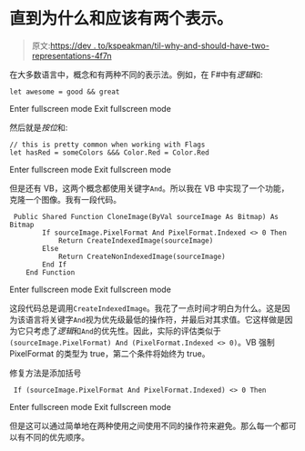 # 直到为什么和应该有两个表示。

> 原文:[https://dev . to/kspeakman/til-why-and-should-have-two-representations-4f7n](https://dev.to/kspeakman/til-why-and-should-have-two-representations-4f7n)

在大多数语言中，概念和有两种不同的表示法。例如，在 F#中有*逻辑*和:

```
let awesome = good && great 
```

Enter fullscreen mode Exit fullscreen mode

然后就是*按位*和:

```
// this is pretty common when working with Flags
let hasRed = someColors &&& Color.Red = Color.Red 
```

Enter fullscreen mode Exit fullscreen mode

但是还有 VB，这两个概念都使用关键字`And`。所以我在 VB 中实现了一个功能，克隆一个图像。我有一段代码。

```
 Public Shared Function CloneImage(ByVal sourceImage As Bitmap) As Bitmap
        If sourceImage.PixelFormat And PixelFormat.Indexed <> 0 Then
            Return CreateIndexedImage(sourceImage)
        Else
            Return CreateNonIndexedImage(sourceImage)
        End If
    End Function 
```

Enter fullscreen mode Exit fullscreen mode

这段代码总是调用`CreateIndexedImage`。我花了一点时间才明白为什么。这是因为该语言将关键字`And`视为优先级最低的操作符，并最后对其求值。它这样做是因为它只考虑了*逻辑*和`And`的优先性。因此，实际的评估类似于`(sourceImage.PixelFormat) And (PixelFormat.Indexed <> 0)`。VB 强制 PixelFormat 的类型为 true，第二个条件将始终为 true。

修复方法是添加括号

```
 If (sourceImage.PixelFormat And PixelFormat.Indexed) <> 0 Then 
```

Enter fullscreen mode Exit fullscreen mode

但是这可以通过简单地在两种使用之间使用不同的操作符来避免。那么每一个都可以有不同的优先顺序。